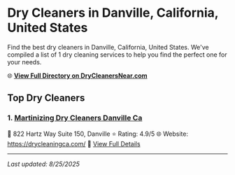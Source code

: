 # Dry Cleaners in Danville, California, United States

Find the best dry cleaners in Danville, California, United States. We've compiled a list of 1 dry cleaning services to help you find the perfect one for your needs.

🌐 **[View Full Directory on DryCleanersNear.com](https://drycleanersnear.com/city/US/California/Danville)**

## Top Dry Cleaners

### 1. [Martinizing Dry Cleaners Danville Ca](https://drycleanersnear.com/dryCleaner/689d4356756b71cad101f047/martinizing-dry-cleaners-danville-ca)
📍 822 Hartz Way Suite 150, Danville
⭐ Rating: 4.9/5
🌐 Website: https://drycleaningca.com/
🔗 [View Full Details](https://drycleanersnear.com/dryCleaner/689d4356756b71cad101f047/martinizing-dry-cleaners-danville-ca)


---

*Last updated: 8/25/2025*
